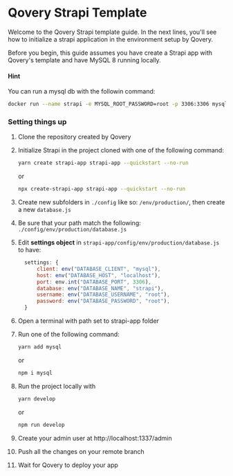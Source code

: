 # Qovery Strapi Template

Welcome to the Qovery Strapi template guide. In the next lines, you'll see how to initialize a strapi application in the environment setup by Qovery.

Before you begin, this guide assumes you have create a Strapi app with Qovery's template and have MySQL 8 running locally.

#### Hint
You can run a mysql db with the followin command:
```bash
docker run --name strapi -e MYSQL_ROOT_PASSWORD=root -p 3306:3306 mysql:8
```

### Setting things up

1. Clone the repository created by Qovery
2. Initialize Strapi in the project cloned with one of the following command:

      ```bash
      yarn create strapi-app strapi-app --quickstart --no-run
      ```
      
      or
      
      ```bash
      npx create-strapi-app strapi-app --quickstart --no-run
      ```
        
3. Create new subfolders in `./config` like so: `/env/production/`, then create a new `database.js`
4. Be sure that your path match the following: `./config/env/production/database.js`
5. Edit **settings object** in `strapi-app/config/env/production/database.js` to have:

      ```js
        settings: {
            client: env("DATABASE_CLIENT", "mysql"),
            host: env("DATABASE_HOST", "localhost"),
            port: env.int("DATABASE_PORT", 3306),
            database: env("DATABASE_NAME", "strapi"),
            username: env("DATABASE_USERNAME", "root"),
            password: env("DATABASE_PASSWORD", "root"),
        }
      ```
        
6. Open a terminal with path set to strapi-app folder
7. Run one of the following command:

      ```bash
      yarn add mysql
      ```
      
      or
      
      ```bash
      npm i mysql
      ```
      
8. Run the project locally with 
      ```bash
      yarn develop
      ```
      
      or
      
      ```bash
      npm run develop
      ```
      
9. Create your admin user at http://localhost:1337/admin
10. Push all the changes on your remote branch
11. Wait for Qovery to deploy your app
